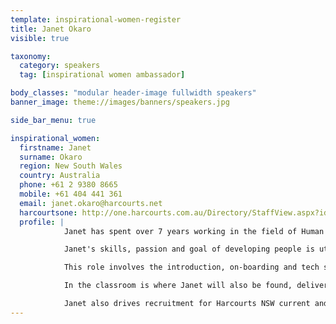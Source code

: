```yaml
---
template: inspirational-women-register
title: Janet Okaro
visible: true

taxonomy:
  category: speakers
  tag: [inspirational women ambassador]

body_classes: "modular header-image fullwidth speakers"
banner_image: theme://images/banners/speakers.jpg

side_bar_menu: true

inspirational_women:
  firstname: Janet
  surname: Okaro
  region: New South Wales
  country: Australia
  phone: +61 2 9380 8665
  mobile: +61 404 441 361
  email: janet.okaro@harcourts.net
  harcourtsone: http://one.harcourts.com.au/Directory/StaffView.aspx?id=28916
  profile: |
            Janet has spent over 7 years working in the field of Human Resources, Learning and Development and has also spent time studying and working with children in primary education in Australia and abroad.

            Janet's skills, passion and goal of developing people is utilised in her dual role at Harcourts NSW as Business Operations Manager and Academy Trainer.

            This role involves the introduction, on-boarding and tech support of new business owners and their teams as they launch and grow into successful businesses.

            In the classroom is where Janet will also be found, delivering the 4-day Getting Started the Harcourts Way Sales Programme, listing presentation workshops, Technology workshops and Office Administration Programmes.

            Janet also drives recruitment for Harcourts NSW current and future offices by organising and facilitating careers events and recruitment initiatives.
---
```

